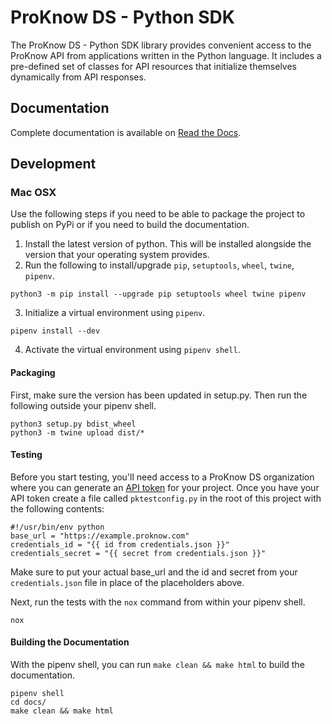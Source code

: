 # ProKnow DS - Python SDK

The ProKnow DS - Python SDK library provides convenient access to the ProKnow API from applications written in the Python language. It includes a pre-defined set of classes for API resources that initialize themselves dynamically from API responses.

## Documentation

Complete documentation is available on [Read the Docs](https://proknow-python.readthedocs.io/en/latest/).

## Development

### Mac OSX

Use the following steps if you need to be able to package the project to publish on PyPi or if you need to build the documentation.

1. Install the latest version of python. This will be installed alongside the version that your operating system provides.
2. Run the following to install/upgrade `pip`, `setuptools`, `wheel`, `twine`, `pipenv`.
```
python3 -m pip install --upgrade pip setuptools wheel twine pipenv
```
3. Initialize a virtual environment using `pipenv`.
```
pipenv install --dev
```
4. Activate the virtual environment using `pipenv shell`.

#### Packaging

First, make sure the version has been updated in setup.py. Then run the following outside your pipenv shell.

```
python3 setup.py bdist_wheel
python3 -m twine upload dist/*
```

#### Testing

Before you start testing, you'll need access to a ProKnow DS organization where you can generate an [API token](https://support.proknow.com/article/165-configuring-your-profile#api-keys) for your project. Once you have your API token create a file called `pktestconfig.py` in the root of this project with the following contents:

```
#!/usr/bin/env python
base_url = "https://example.proknow.com"
credentials_id = "{{ id from credentials.json }}"
credentials_secret = "{{ secret from credentials.json }}"

```

Make sure to put your actual base_url and the id and secret from your `credentials.json` file in place of the placeholders above.

Next, run the tests with the `nox` command from within your pipenv shell.

```
nox
```

#### Building the Documentation

With the pipenv shell, you can run `make clean && make html` to build the documentation.
```
pipenv shell
cd docs/
make clean && make html
```
